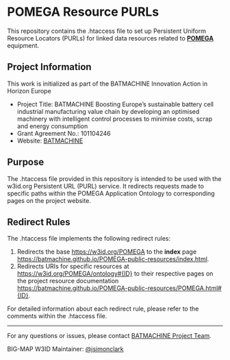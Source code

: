 # POMEGA Resource PURLs

This repository contains the .htaccess file to set up Persistent Uniform Resource Locators (PURLs) for linked data resources related to **[POMEGA](https://tr.pomega.com/en/)** equipment.

## Project Information
This work is initialized as part of the BATMACHINE Innovation Action in Horizon Europe

- Project Title: BATMACHINE Boosting Europe’s sustainable battery cell industrial manufacturing value chain by developing an optimised machinery with intelligent control processes to minimise costs, scrap and energy consumption
- Grant Agreement No.: 101104246
- Website: [BATMACHINE](http://batmachineproject.eu/)

## Purpose

The .htaccess file provided in this repository is intended to be used with the w3id.org Persistent URL (PURL) service. It redirects requests made to specific paths within the POMEGA Application Ontology to corresponding pages on the project website.

## Redirect Rules

The .htaccess file implements the following redirect rules:

1. Redirects the base <https://w3id.org/POMEGA> to the **index** page <https://batmachine.github.io/POMEGA-public-resources/index.html>.
2. Redirects URIs for specific resources at <https://w3id.org/POMEGA/ontology#{ID}> to their respective pages on the project resource documentation <https://batmachine.github.io/POMEGA-public-resources/POMEGA.html#{ID}>.

For detailed information about each redirect rule, please refer to the comments within the .htaccess file.

---

For any questions or issues, please contact [BATMACHINE Project Team](mailto:simon.clark@sintef.no).

BIG-MAP W3ID Maintainer: [@jsimonclark](https://github.com/jsimonclark)
